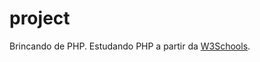 # project

Brincando de PHP. Estudando PHP a partir da [W3Schools](https://www.w3schools.com/php/). 
